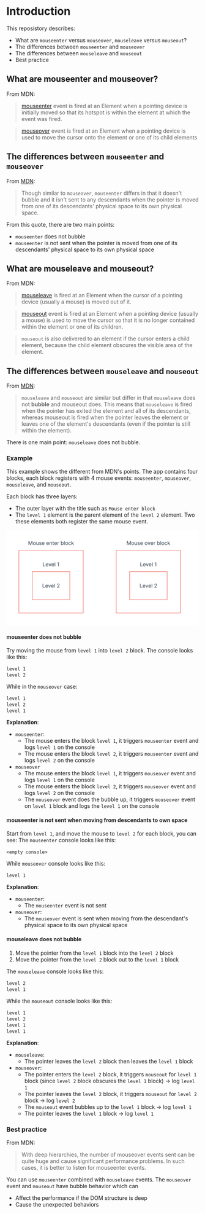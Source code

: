 # Introduction

This reposistory describes:
- What are `mouseenter` versus `mouseover`, `mouseleave` versus `mouseout`?
- The differences between `mouseenter` and `mouseover`
- The differences between `mouseleave` and `mouseout`
- Best practice

## What are mouseenter and mouseover?
From MDN:
> [mouseenter](https://developer.mozilla.org/en-US/docs/Web/API/Element/mouseenter_event) event is fired at an Element when a pointing device is initially moved so that its hotspot is within the element at which the event was fired.

> [mouseover](https://developer.mozilla.org/en-US/docs/Web/API/Element/mouseover_event) event is fired at an Element when a pointing device is used to move the cursor onto the element or one of its child elements

## The differences between `mouseenter` and `mouseover`
From [MDN](https://developer.mozilla.org/en-US/docs/Web/API/Element/mouseenter_event#usage_notes):
> Though similar to `mouseover`, `mouseenter` differs in that it doesn't bubble and it isn't sent to any descendants when the pointer is moved from one of its descendants' physical space to its own physical space.

From this quote, there are two main points:
- `mouseenter` does not bubble
- `mouseenter` is not sent when the pointer is moved from one of its descendants' physical space to its own physical space

## What are mouseleave and mouseout?
From MDN:
> [mouseleave](https://developer.mozilla.org/en-US/docs/Web/API/Element/mouseleave_event) is fired at an Element when the cursor of a pointing device (usually a mouse) is moved out of it.

> [mouseout](https://developer.mozilla.org/en-US/docs/Web/API/Element/mouseout_event) event is fired at an Element when a pointing device (usually a mouse) is used to move the cursor so that it is no longer contained within the element or one of its children.

> `mouseout` is also delivered to an element if the cursor enters a child element, because the child element obscures the visible area of the element.

## The differences between `mouseleave` and `mouseout`
From [MDN](https://developer.mozilla.org/en-US/docs/Web/API/Element/mouseleave_event):
> `mouseleave` and `mouseout` are similar but differ in that `mouseleave` does not **bubble** and mouseout does. This means that `mouseleave` is fired when the pointer has exited the element and all of its descendants, whereas mouseout is fired when the pointer leaves the element or leaves one of the element's descendants (even if the pointer is still within the element).

There is one main point: `mouseleave` does not bubble.

### Example
This example shows the different from MDN's points. 
The app contains four blocks, each block registers with 4 mouse events: `mouseenter`, `mouseover`, `mouseleave`, and `mouseout`.

Each block has three layers:
- The outer layer with the title such as `Mouse enter block`
- The `level 1` element is the parent element of the `level 2` element. Two these elements both register the same mouse event.

![The mouse example structure](/src/assets/mouse-example.png)

#### mouseenter does not bubble
Try moving the mouse from `level 1` into `level 2` block. The console looks like this:
```
level 1
level 2
```

While in the `mouseover` case:
```
level 1
level 2
level 1
```
**Explanation**:
- `mouseenter`:
  - The mouse enters the block `level 1`, it triggers `mouseenter` event and logs `level 1` on the console
  - The mouse enters the block `level 2`, it triggers `mouseenter` event and logs `level 2` on the console
- `mouseover`
  - The mouse enters the block `level 1`, it triggers `mouseover` event and logs `level 1` on the console
  - The mouse enters the block `level 2`, it triggers `mouseover` event and logs `level 2` on the console
  - The `mouseover` event does the bubble up, it triggers `mouseover` event on `level 1` block and logs the `level 1` on the console

#### mouseenter is not sent when moving from descendants to own space
Start from `level 1`, and move the mouse to `level 2` for each block, you can see:
The `mouseenter` console looks like this:
```
<empty console>
```

While `mouseover` console looks like this:
```
level 1
```
**Explanation**:
- `mouseenter`:
  - The `mouseenter` event is not sent
- `mouseover`:
  - The `mouseover` event is sent when moving from the descendant's physical space to its own physical space

#### mouseleave does not bubble
1. Move the pointer from the `level 1` block into the `level 2` block
2. Move the pointer from the `level 2` block out to the `level 1` block

The `mouseleave` console looks like this:
```
level 2
level 1
```
While the `mouseout` console looks like this:
```
level 1
level 2
level 1
level 1
```
**Explanation**:
- `mouseleave`:
  - The pointer leaves the `level 2` block then leaves the `level 1` block
- `mouseover`:
  - The pointer enters the `level 2` block, it triggers `mouseout` for `level 1` block (since `level 2` block obscures the `level 1` block) -> log `level 1`
  - The pointer leaves the `level 2` block, it triggers `mouseout` for `level 2` block -> log `level 2`
  - The `mouseout` event bubbles up to the `level 1` block -> log `level 1`
  - The pointer leaves the `level 1` block -> log `level 1`

### Best practice
From MDN:
> With deep hierarchies, the number of mouseover events sent can be quite huge and cause significant performance problems. In such cases, it is better to listen for mouseenter events.

You can use `mouseenter` combined with `mouseleave` events. The `mouseover` event and `mouseout` have bubble behavior which can
- Affect the performance if the DOM structure is deep
- Cause the unexpected behaviors

